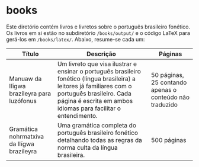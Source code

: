 # books
Este diretório contém livros e livretos sobre o português brasileiro fonético. Os livros em si estão no subdiretório `/books/output/` e o código LaTeX para gerá-los em `/books/latex/`. Abaixo, resume-se cada um:

|Título|Descrição|Páginas|
|------|---------|-------|
|Manuaw da llĩgwa brazileyra para luzófonus|Um livreto que visa ilustrar e ensinar o português brasileiro fonético (língua brasileira) a leitores já familiares com o português brasileiro. Cada página é escrita em ambos idiomas para facilitar o entendimento.|50 páginas, 25 contando apenas o conteúdo não traduzido|
|Gramática nohrmatxiva da llĩgwa brazileyra|Uma gramática completa do português brasileiro fonético detalhando todas as regras da norma culta da língua brasileira.|500 páginas|
